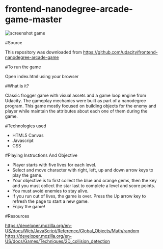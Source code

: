 # frontend-nanodegree-arcade-game-master


![screenshot game](https://github.com/sandrine10/frontend-nanodegree-arcade-game-master/blob/master/images/screenshot.jpg)

#Source

This repository was downloaded from https://github.com/udacity/frontend-nanodegree-arcade-game

#To run the game

Open index.html using your browser


#What is it?

Classic frogger game with visual assets and a game loop engine from Udacity. The gameplay mechanics were built as part of a nanodegree program. This game mostly focused on building objects for the enemy and player while maintain the attributes about each one of them during the game.

#Technologies used

- HTML5 Canvas
- Javascript
- CSS

#Playing Instructions And Objective

- Player starts with five lives for each level.
- Select and move character with right, left, up and down arrow keys to play the game.
- Your objective is to first collect the blue and orange gems, then the key and you must collect the star last to complete a level and score points.
- You must avoid enemies to stay alive.
- If you run out of lives, the game is over. Press the Up arrow key to refresh the page to start a new game.
- Enjoy the game!

#Resources

https://developer.mozilla.org/en-US/docs/Web/JavaScript/Reference/Global_Objects/Math/random
https://developer.mozilla.org/en-US/docs/Games/Techniques/2D_collision_detection
